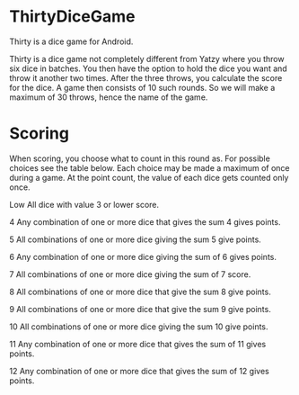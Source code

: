 # ThirtyDiceGame
Thirty is a dice game for Android.

Thirty is a dice game not completely different from Yatzy where you throw six dice in batches. You then have the option to hold the dice you want and throw it another two times. After the three throws, you calculate the score for the dice. A game then consists of 10 such rounds. So we will make a maximum of 30 throws, hence the name of the game.

# Scoring

When scoring, you choose what to count in this round as. For possible choices see the table below. Each choice may be made a maximum of once during a game. At the point count, the value of each dice gets counted only once. 

Low  All dice with value 3 or lower score.

4    Any combination of one or more dice that gives the sum 4 gives points.

5    All combinations of one or more dice giving the sum 5 give points.

6    Any combination of one or more dice giving the sum of 6 gives points.

7    All combinations of one or more dice giving the sum of 7 score.

8    All combinations of one or more dice that give the sum 8 give points.

9    All combinations of one or more dice that give the sum 9 give points.

10   All combinations of one or more dice giving the sum 10 give points.

11   Any combination of one or more dice that gives the sum of 11 gives points.

12   Any combination of one or more dice that gives the sum of 12 gives points.


